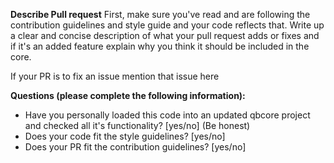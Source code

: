 **Describe Pull request**
First, make sure you've read and are following the contribution guidelines and style guide and your code reflects that.
Write up a clear and concise description of what your pull request adds or fixes and if it's an added feature explain why you think it should be included in the core.

If your PR is to fix an issue mention that issue here

**Questions (please complete the following information):**
- Have you personally loaded this code into an updated qbcore project and checked all it's functionality? [yes/no] (Be honest)
- Does your code fit the style guidelines? [yes/no]
- Does your PR fit the contribution guidelines? [yes/no]